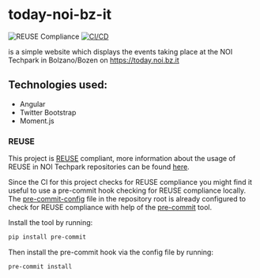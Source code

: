 <!--
SPDX-FileCopyrightText: NOI Techpark <digital@noi.bz.it>

SPDX-License-Identifier: CC0-1.0
-->

today-noi-bz-it
=============

![REUSE Compliance](https://github.com/noi-techpark/it.bz.noi.today/actions/workflows/reuse.yml/badge.svg)
[![CI/CD](https://github.com/noi-techpark/it.bz.noi.today/actions/workflows/main.yml/badge.svg)](https://github.com/noi-techpark/it.bz.noi.today/actions/workflows/main.yml)

is a simple website which displays the events taking place at the NOI Techpark in Bolzano/Bozen on https://today.noi.bz.it

Technologies used:
---------------------
- Angular
- Twitter Bootstrap
- Moment.js

### REUSE

This project is [REUSE](https://reuse.software) compliant, more information about the usage of REUSE in NOI Techpark repositories can be found [here](https://github.com/noi-techpark/odh-docs/wiki/Guidelines-for-developers-and-licenses#guidelines-for-contributors-and-new-developers).

Since the CI for this project checks for REUSE compliance you might find it useful to use a pre-commit hook checking for REUSE compliance locally. The [pre-commit-config](.pre-commit-config.yaml) file in the repository root is already configured to check for REUSE compliance with help of the [pre-commit](https://pre-commit.com) tool.

Install the tool by running:
```bash
pip install pre-commit
```
Then install the pre-commit hook via the config file by running:
```bash
pre-commit install
```
